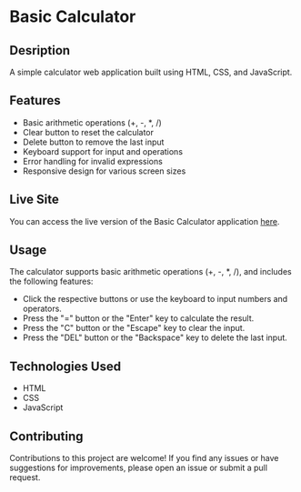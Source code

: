# Basic Calculator

## Desription
A simple calculator web application built using HTML, CSS, and JavaScript.

## Features
- Basic arithmetic operations (+, -, *, /)
- Clear button to reset the calculator
- Delete button to remove the last input
- Keyboard support for input and operations
- Error handling for invalid expressions
- Responsive design for various screen sizes

## Live Site
You can access the live version of the Basic Calculator application [here](https://ebenezerraph.github.io/basic-calculator/).

## Usage
The calculator supports basic arithmetic operations (+, -, *, /), and includes the following features:

- Click the respective buttons or use the keyboard to input numbers and operators.
- Press the "=" button or the "Enter" key to calculate the result.
- Press the "C" button or the "Escape" key to clear the input.
- Press the "DEL" button or the "Backspace" key to delete the last input.

## Technologies Used
- HTML
- CSS
- JavaScript

## Contributing
Contributions to this project are welcome! If you find any issues or have suggestions for improvements, please open an issue or submit a pull request.
